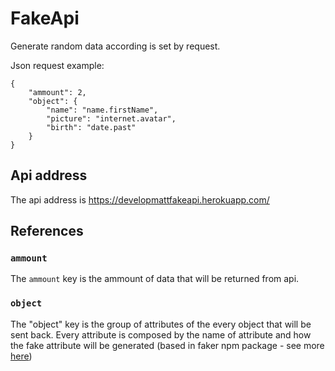 # FakeApi
Generate random data according is set by request. 

Json request example:

    {
    	"ammount": 2,
    	"object": {
    		"name": "name.firstName",
    		"picture": "internet.avatar",
    		"birth": "date.past"
    	}
    }  

## Api address

The api address is https://developmattfakeapi.herokuapp.com/

## References

### `ammount`
The `ammount` key is the ammount of data that will be returned from api.

### `object`
The "object" key is the group of attributes of the every object that will be sent back. Every attribute is composed by the name of attribute and how the fake attribute will be generated (based in faker npm package - see more [here](https://www.npmjs.com/package/faker))